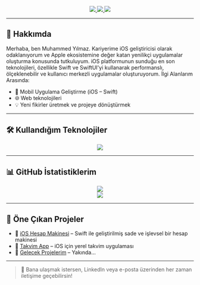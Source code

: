 <!-- SOSYAL MEDYA İKONLARI -->
<p align="center">
  <a href="https://github.com/memuhammedyilmaz" target="_blank">
    <img src="https://img.shields.io/github/followers/memuhammedyilmaz?label=GitHub&style=social" />
  </a>
  <a href="https://linkedin.com/in/memuhammedyilmaz" target="_blank">
    <img src="https://img.shields.io/badge/LinkedIn-blue?style=flat&logo=linkedin" />
  </a>
  <a href="mailto:info@muhammedyilmaz.co">
    <img src="https://img.shields.io/badge/E--Posta-DarkRed?style=flat&logo=gmail&logoColor=white" />
  </a>
</p>

---

## 👋 Hakkımda

Merhaba, ben Muhammed Yılmaz. Kariyerime iOS geliştiricisi olarak odaklanıyorum ve Apple ekosistemine değer katan yenilikçi uygulamalar oluşturma konusunda tutkuluyum. iOS platformunun sunduğu en son teknolojileri, özellikle Swift ve SwiftUI'yi kullanarak performanslı, ölçeklenebilir ve kullanıcı merkezli uygulamalar oluşturuyorum.
İlgi Alanlarım Arasında:

- 📱 Mobil Uygulama Geliştirme (iOS – Swift)
- 🌐 Web teknolojileri
- 💡 Yeni fikirler üretmek ve projeye dönüştürmek

---

## 🛠️ Kullandığım Teknolojiler

<p align="center">
  <img src="https://skillicons.dev/icons?i=swift,js,html,css,github,vscode&theme=light" />
</p>

---

## 📊 GitHub İstatistiklerim

<p align="center">
  <img src="https://github-readme-stats.vercel.app/api?username=memuhammedyilmaz&show_icons=true&theme=radical" />
  <br/>
  <img src="https://github-readme-streak-stats.herokuapp.com?user=memuhammedyilmaz&theme=tokyonight&hide_border=false" />
</p>

---

## 🚀 Öne Çıkan Projeler

- 🔢 [iOS Hesap Makinesi](https://github.com/memuhammedyilmaz/hesap-makinesi-ios) – Swift ile geliştirilmiş sade ve işlevsel bir hesap makinesi  
- 📅 [Takvim App](#) – iOS için yerel takvim uygulaması  
- 🎯 [Gelecek Projelerim](#) – Yakında...

---

> 💬 Bana ulaşmak istersen, LinkedIn veya e-posta üzerinden her zaman iletişime geçebilirsin!
